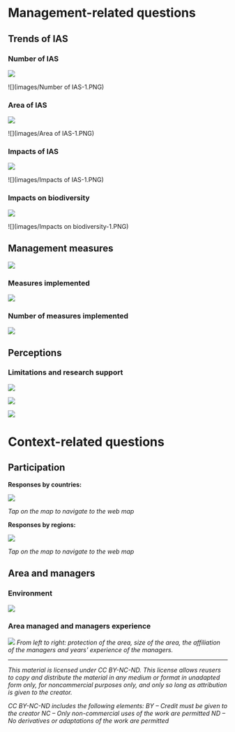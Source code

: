 # Management-related questions

## Trends of IAS

### Number of IAS

![](images/number_ias.PNG)

![](images/Number of IAS-1.PNG)

### Area of IAS

![](images/area_ias.PNG)

![](images/Area of IAS-1.PNG)

### Impacts of IAS

![](images/impacts_ias.PNG)

![](images/Impacts of IAS-1.PNG)

### Impacts on biodiversity

![](images/impacts_bd_ias.PNG)

![](images/Impacts on biodiversity-1.PNG)

## Management measures

![](images/management_measures.PNG)

### Measures implemented

![](images/management_measures_canva.PNG)

### Number of measures implemented

![](images/measures_implemented_n.PNG)

## Perceptions

### Limitations and research support

![](images/limits.PNG)

![](images/research.PNG)

![](images/limitations.PNG)

# Context-related questions

## Participation

**Responses by countries:**

[![](images/countries.PNG)](https://arcg.is/1i5a5q)

*Tap on the map to navigate to the web map*

**Responses by regions:**

[![](images/regions.PNG)](https://arcg.is/1vS9Ce)

*Tap on the map to navigate to the web map*

## Area and managers

### Environment

![](images/environment.PNG)

### Area managed and managers experience

![](images/area_managers.PNG)
*From left to right: protection of the area, size of the area, the affiliation of the managers and years' experience of the managers.*

---
*This material is licensed under CC BY-NC-ND. This license allows reusers to copy and distribute the material in any medium or format in unadapted form only, for noncommercial purposes only, and only so long as attribution is given to the creator.*

*CC BY-NC-ND includes the following elements:
BY – Credit must be given to the creator
NC – Only non-commercial uses of the work are permitted
ND – No derivatives or adaptations of the work are permitted*
